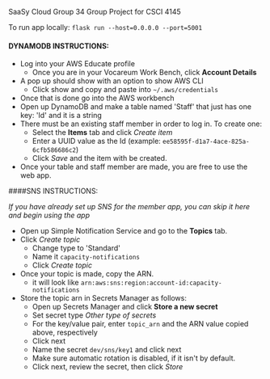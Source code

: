 SaaSy Cloud Group 34
Group Project for CSCI 4145

To run app locally: 
`flask run --host=0.0.0.0 --port=5001`

#### DYNAMODB INSTRUCTIONS:

* Log into your AWS Educate profile
    * Once you are in your Vocareum Work Bench, click **Account Details**
* A pop up should show with an option to show AWS CLI
    * Click show and copy and paste into `~/.aws/credentials`
* Once that is done go into the AWS workbench
* Open up DynamoDB and make a table named 'Staff' that just has one key: 'Id' and it is a string
* There must be an existing staff member in order to log in. To create one:
  * Select the **Items** tab and click *Create item*
  * Enter a UUID value as the Id (example: `ee58595f-d1a7-4ace-825a-6cfb586686c2`)
  * Click *Save* and the item with be created.
* Once your table and staff member are made, you are free to use the web app.

####SNS INSTRUCTIONS:

*If you have already set up SNS for the member app, you can skip it here and begin using the app*

* Open up Simple Notification Service and go to the **Topics** tab. 
* Click *Create topic*
  * Change type to 'Standard'
  * Name it `capacity-notifications`
  * Click *Create topic*
* Once your topic is made, copy the ARN.
  * it will look like `arn:aws:sns:region:account-id:capacity-notifications`
* Store the topic arn in Secrets Manager as follows:
  * Open up Secrets Manager and click **Store a new secret**
  * Set secret type *Other type of secrets*
  * For the key/value pair, enter `topic_arn` and the ARN value copied above, respectively
  * Click next
  * Name the secret `dev/sns/key1` and click next
  * Make sure automatic rotation is disabled, if it isn't by default. 
  * Click next, review the secret, then click *Store*
  